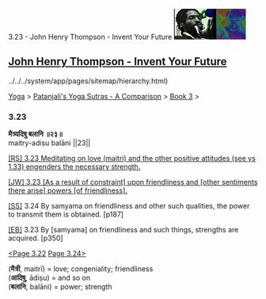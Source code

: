 3.23 - John Henry Thompson - Invent Your Future [![John Henry Thompson - Invent Your Future](../../../_/rsrc/1329567069254/config/customLogo.gif-revision=6.png)](../../../index.html)

[John Henry Thompson - Invent Your Future](../../../index.html)
---------------------------------------------------------------

../../../system/app/pages/sitemap/hierarchy.html)
    

[Yoga](../../../yoga.html)‎ > ‎[Patanjali's Yoga Sutras - A Comparison](../../patanjani.html)‎ > ‎[Book 3](../book-3.html)‎ > ‎

### 3.23

**मैत्र्यदिषु बलानि ॥२३॥**  
maitry-adiṣu balāni ||23||  
  
  
[\[RS\] 3.23 Meditating on love (maitri) and the other positive attitudes (see ys 1.33) engenders the necessary strength.](http://www.ashtangayoga.info/philosophy/yoga-sutra-patanjali/chapter-3/item/maitry-adishu-balani-23/)  
  
[\[JW\] 3.23 \[As a result of constraint\] upon friendliness and \[other sentiments there arise\] powers \[of friendliness\].](http://books.google.com/books?id=YzFImjtOxUwC&pg=PA252&ci=131%2C639%2C828%2C83&source=bookclip)  
  
[\[SS\]](http://www.amazon.com/Yoga-Sutras-Patanjali-Commentary-Satchidananda/dp/0932040381) 3.24 By samyama on friendliness and other such qualities, the power to transmit them is obtained. \[p187\]  
  
[\[EB\]](http://www.amazon.com/Yoga-Sutras-Patanjali-Translation-Commentary/dp/0865477361/ref=sr_1_1?ie=UTF8&s=books&qid=1250508322&sr=1-1) 3.23 By \[samyama\] on friendliness and such things, strengths are acquired. \[p350\]  
  
  
[<Page 3.22](322.html)  [Page 3.24>](324.html)  
  

(**मैत्री**, maitrī) = love; congeniality; friendliness  
(**आदिषु**, ādiṣu) = and so on  
(**बलानि**, balāni) = power; strength

